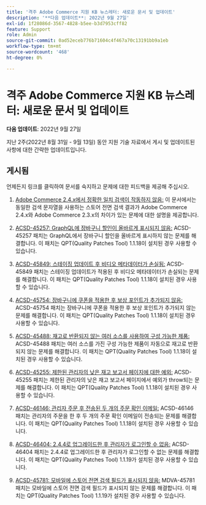 ```yaml
---
title: '격주 Adobe Commerce 지원 KB 뉴스레터: 새로운 문서 및 업데이트'
description: '**다음 업데이트**: 2022년 9월 27일'
exl-id: 1f28086d-3567-4828-b5ee-b3d7953cff82
feature: Support
role: Admin
source-git-commit: 0ad52eceb776b71604c4f467a70c13191bb9a1eb
workflow-type: tm+mt
source-wordcount: '468'
ht-degree: 0%

---
```


# 격주 Adobe Commerce 지원 KB 뉴스레터: 새로운 문서 및 업데이트

**다음 업데이트**: 2022년 9월 27일

지난 2주(2022년 8월 31일 - 9월 13일) 동안 지원 기술 자료에서 게시 및 업데이트된 사항에 대한 간략한 업데이트입니다.

## 게시됨

언제든지 링크를 클릭하여 문서를 숙지하고 문제에 대한 피드백을 제공해 주십시오.

1. [Adobe Commerce 2.4.x에서 정확한 일치 검색이 작동하지 않음:](/help/troubleshooting/miscellaneous/exact-match-search-for-product-not-working-in-adobe-commerce.md) 이 문서에서는 동일한 검색 문자열을 사용하는 스토어 전면 검색 결과가 Adobe Commerce 2.4.x와 Adobe Commerce 2.3.x의 차이가 있는 문제에 대한 설명을 제공합니다.

1. [ACSD-45257: GraphQL에 장바구니 할인이 올바르게 표시되지 않음:](/help/support-tools/patches-available-in-qpt-tool/v1-1-18/acsd-45257-graphql-doesnt-display-cart-discount-correctly.md) ACSD-45257 패치는 GraphQL에서 장바구니 할인을 올바르게 표시하지 않는 문제를 해결합니다. 이 패치는 QPT(Quality Patches Tool) 1.1.18이 설치된 경우 사용할 수 있습니다.

1. [ACSD-45849: 스테이징 업데이트 후 비디오 메타데이터가 손실됨:](/help/support-tools/patches-available-in-qpt-tool/v1-1-18/acsd-45849-video-metadata-lost-after-staging-update.md) ACSD-45849 패치는 스테이징 업데이트가 적용된 후 비디오 메타데이터가 손실되는 문제를 해결합니다. 이 패치는 QPT(Quality Patches Tool) 1.1.18이 설치된 경우 사용할 수 있습니다.

1. [ACSD-45754: 장바구니에 쿠폰을 적용한 후 보상 포인트가 추가되지 않음:](https://experienceleague.adobe.com/docs/commerce-knowledge-base/kb/support-tools/patches/acsd-45754-reward-points-not-added-after-applying-coupon-to-the-cart.html) ACSD-45754 패치는 장바구니에 쿠폰을 적용한 후 보상 포인트가 추가되지 않는 문제를 해결합니다. 이 패치는 QPT(Quality Patches Tool) 1.1.18이 설치된 경우 사용할 수 있습니다.

1. [ACSD-45488: 재고로 반환되지 않는 여러 소스를 사용하여 구성 가능한 제품:](/help/support-tools/patches-available-in-qpt-tool/v1-1-18/acsd-45488-configurable-product-with-multiple-sources-not-returned-to-in-stock.md) ACSD-45488 패치는 여러 소스를 가진 구성 가능한 제품이 자동으로 재고로 반환되지 않는 문제를 해결합니다. 이 패치는 QPT(Quality Patches Tool) 1.1.18이 설치된 경우 사용할 수 있습니다.

1. [ACSD-45255: 제한된 관리자의 낮은 재고 보고서 페이지에 대한 예외:](/help/support-tools/patches-available-in-qpt-tool/v1-1-18/acsd-45255-exception-on-low-stock-report-page-for-restricted-admin-user.md) ACSD-45255 패치는 제한된 관리자의 낮은 재고 보고서 페이지에서 예외가 throw되는 문제를 해결합니다. 이 패치는 QPT(Quality Patches Tool) 1.1.18이 설치된 경우 사용할 수 있습니다.

1. [ACSD-46146: 관리자 주문 후 전송된 두 개의 주문 확인 이메일:](/help/support-tools/patches-available-in-qpt-tool/v1-1-18/acsd-46146-two-order-confirmation-emails-are-sent-after-placing-order-from-admin.md) ACSD-46146 패치는 관리자의 주문을 한 후 두 개의 주문 확인 이메일이 전송되는 문제를 해결합니다. 이 패치는 QPT(Quality Patches Tool) 1.1.18이 설치된 경우 사용할 수 있습니다.

1. [ACSD-46404: 2.4.4로 업그레이드한 후 관리자가 로그인할 수 없음:](/help/support-tools/patches-available-in-qpt-tool/v1-1-19/acsd-46404-admin-user-cannot-log-in-after-upgrading-to-2-4-4.md) ACSD-46404 패치는 2.4.4로 업그레이드한 후 관리자가 로그인할 수 없는 문제를 해결합니다. 이 패치는 QPT(Quality Patches Tool) 1.1.19가 설치된 경우 사용할 수 있습니다.

1. [ACSD-45781: 모바일에 스토어 전면 검색 필드가 표시되지 않음:](/help/support-tools/patches-available-in-qpt-tool/v1-1-19/acsd-45781-store-front-search-field-not-displayed-on-mobile.md) MDVA-45781 패치는 모바일에 스토어 전면 검색 필드가 표시되지 않는 문제를 해결합니다. 이 패치는 QPT(Quality Patches Tool) 1.1.19가 설치된 경우 사용할 수 있습니다.
